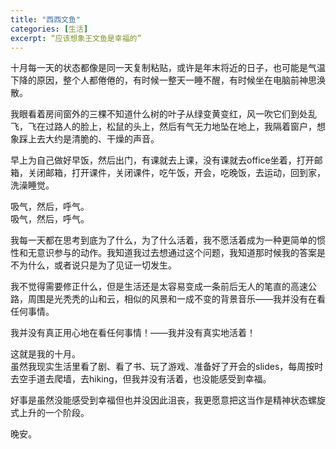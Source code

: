 ```yaml
---
title: "西西文鱼"
categories: [生活]
excerpt: “应该想象王文鱼是幸福的”
---
```


十月每一天的状态都像是同一天复制粘贴，或许是年末将近的日子，也可能是气温下降的原因，整个人都倦倦的，有时候一整天一睡不醒，有时候坐在电脑前神思涣散。  
  
我眼看着房间窗外的三棵不知道什么树的叶子从绿变黄变红，风一吹它们到处乱飞，飞在过路人的脸上，松鼠的头上，然后有气无力地坠在地上，我隔着窗户，想象踩上去大约是清脆的、干燥的声音。  
  
早上为自己做好早饭，然后出门，有课就去上课，没有课就去office坐着，打开邮箱，关闭邮箱，打开课件，关闭课件，吃午饭，开会，吃晚饭，去运动，回到家，洗澡睡觉。  
  
吸气，然后，呼气。  
吸气，然后，呼气。  
  
我每一天都在思考到底为了什么，为了什么活着，我不愿活着成为一种更简单的惯性和无意识参与的动作。我知道我过去想通过这个问题，我知道那时候我的答案是不为什么，或者说只是为了见证一切发生。  
  
我不觉得需要修正什么，但是生活还是太容易变成一条前后无人的笔直的高速公路，周围是光秃秃的山和云，相似的风景和一成不变的背景音乐——我并没有在看任何事情。  
  
我并没有真正用心地在看任何事情！——我并没有真实地活着！  
  
这就是我的十月。  
虽然我现实生活里看了剧、看了书、玩了游戏、准备好了开会的slides，每周按时去空手道去爬墙，去hiking，但我并没有活着，也没能感受到幸福。  
  
好事是虽然没能感受到幸福但也并没因此沮丧，我更愿意把这当作是精神状态螺旋式上升的一个阶段。  
  
晚安。  
